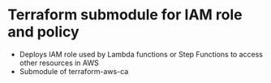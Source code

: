 # Terraform submodule for IAM role and policy
* Deploys IAM role used by Lambda functions or Step Functions to access other resources in AWS
* Submodule of terraform-aws-ca